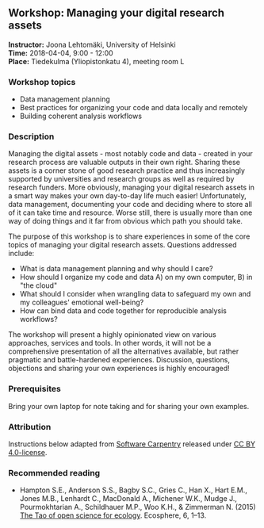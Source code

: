 ## Workshop: Managing your digital research assets

**Instructor:** Joona Lehtomäki, University of Helsinki  
**Time:** 2018-04-04, 9:00 - 12:00  
**Place:**  Tiedekulma (Yliopistonkatu 4), meeting room L  

### Workshop topics

* Data management planning
* Best practices for organizing your code and data locally and remotely
* Building coherent analysis workflows

### Description

Managing the digital assets - most notably code and data - created in your
research process are valuable outputs in their own right. Sharing these assets
is a corner stone of good research practice and thus increasingly supported by
universities and research groups as well as required by research funders. More
obviously, managing your digital research assets in a smart way makes your own
day-to-day life much easier! Unfortunately, data management, documenting your
code and deciding where to store all of it can take time and resource. Worse
still, there is usually more than one way of doing things and it far from
obvious which path you should take.

The purpose of this workshop is to share experiences in some of the core topics
of managing your digital research assets. Questions addressed include:

+ What is data management planning and why should I care?
+ How should I organize my code and data A) on my own computer, B) in "the cloud"
+ What should I consider when wrangling data to safeguard my own and my
colleagues' emotional well-being?
+ How can bind data and code together for reproducible analysis workflows?

The workshop will present a highly opinionated view on various approaches,
services and tools. In other words, it will not be a comprehensive
presentation of all the alternatives available, but rather pragmatic and
battle-hardened experiences. Discussion, questions, objections and sharing
your own experiences is highly encouraged!

### Prerequisites

Bring your own laptop for note taking and for sharing your own examples.

### Attribution

Instructions below adapted from  [Software Carpentry](https://swcarpentry.github.io/git-novice/) released under [CC BY 4.0-license](http://software-carpentry.org/license.html#cc-by).

### Recommended reading

* Hampton S.E., Anderson S.S., Bagby S.C., Gries C., Han X., Hart E.M.,
Jones M.B., Lenhardt C., MacDonald A., Michener W.K., Mudge J.,
Pourmokhtarian A., Schildhauer M.P., Woo K.H., & Zimmerman N. (2015) [The Tao of
open science for ecology](http://dx.doi.org/10.1890/ES14-00402.1). Ecosphere,
6, 1–13.
